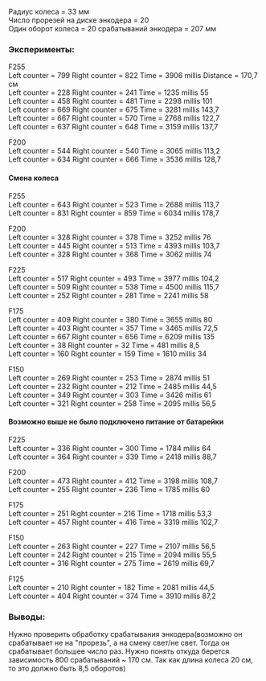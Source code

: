   Радиус колеса = 33 мм  
  Число прорезей на диске энкодера = 20  
  Один оборот колеса = 20 срабатываний энкодера = 207 мм  
### Эксперименты:
  F255  
    Left counter = 799 Right counter = 822 Time = 3906 millis Distance = 170,7 см  
    Left counter = 228 Right counter = 241 Time = 1235 millis 55  
    Left counter = 458 Right counter = 481 Time = 2298 millis 101  
    Left counter = 669 Right counter = 675 Time = 3281 millis 143,7  
    Left counter = 667 Right counter = 570 Time = 2768 millis 122,7  
    Left counter = 637 Right counter = 648 Time = 3159 millis 137,7  

  F200  
    Left counter = 544 Right counter = 540 Time = 3065 millis 113,2  
    Left counter = 634 Right counter = 666 Time = 3536 millis 128,7  

#### Смена колеса  
  F255  
    Left counter = 643 Right counter = 523 Time = 2688 millis 113,7  
    Left counter = 831 Right counter = 859 Time = 6034 millis 178,7  

  F200  
    Left counter = 328 Right counter = 378 Time = 3252 millis 76  
    Left counter = 445 Right counter = 513 Time = 4393 millis 103,7    
    Left counter = 328 Right counter = 368 Time = 3062 millis 74  

  F225  
    Left counter = 517 Right counter = 493 Time = 3977 millis 104,2   
    Left counter = 509 Right counter = 538 Time = 4500 millis 115,7  
    Left counter = 252 Right counter = 281 Time = 2241 millis 58  

  F175  
    Left counter = 409 Right counter = 380 Time = 3655 millis 80  
    Left counter = 403 Right counter = 357 Time = 3465 millis 72,5  
    Left counter = 667 Right counter = 656 Time = 6209 millis 135  
    Left counter = 38 Right counter = 32 Time = 481 millis 8,5  
    Left counter = 160 Right counter = 159 Time = 1610 millis 34  

  F150  
    Left counter = 269 Right counter = 253 Time = 2874 millis 51  
    Left counter = 232 Right counter = 212 Time = 2485 millis 44,5  
    Left counter = 349 Right counter = 303 Time = 3426 millis 61  
    Left counter = 321 Right counter = 258 Time = 2095 millis 56,5  

#### Возможно выше не было подключено питание от батарейки 

  F225  
    Left counter = 336 Right counter = 300 Time = 1784 millis 64  
    Left counter = 364 Right counter = 339 Time = 2418 millis 88,7  

  F200  
    Left counter = 473 Right counter = 412 Time = 3198 millis 108,7  
    Left counter = 255 Right counter = 236 Time = 1785 millis 60  

  F175  
    Left counter = 251 Right counter = 216 Time = 1718 millis 53,3  
    Left counter = 457 Right counter = 416 Time = 3319 millis 102,7  

  F150  
    Left counter = 263 Right counter = 227 Time = 2107 millis 56,5  
    Left counter = 242 Right counter = 215 Time = 2094 millis 55,5  
    Left counter = 316 Right counter = 275 Time = 2619 millis 69,7  

  F125  
    Left counter = 210 Right counter = 182 Time = 2081 millis 44,5  
    Left counter = 404 Right counter = 374 Time = 3910 millis 87,2  
    
### Выводы:
Нужно проверить обработку срабатывания энкодера(возможно он срабатывает не на "прорезь", а на смену свет/не свет. Тогда он срабатывает большее число раз. Нужно понять откуда берется зависимость 800 срабатываний ~ 170 см. Так как длина колеса 20 см, то это должно быть 8,5 оборотов)
